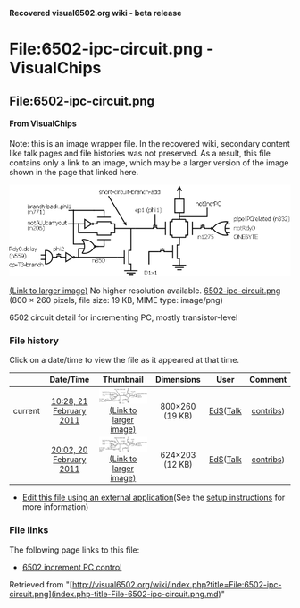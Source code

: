 **Recovered visual6502.org wiki - beta release**

# File:6502-ipc-circuit.png - VisualChips

## File:6502-ipc-circuit.png

#### From VisualChips


Note: this is an image wrapper file. In the recovered wiki,
secondary content like talk pages and file histories was
not preserved. As a result, this file contains only a link
to an image, which may be a larger version of the image shown
in the page that linked here.

![File:6502-ipc-circuit.png](images/7/75/6502-ipc-circuit.png)

[(Link to larger image)](images/7/75/6502-ipc-circuit.png)
No higher resolution available.
[6502-ipc-circuit.png](images/7/75/6502-ipc-circuit.png)‎ (800 × 260 pixels, file size: 19 KB, MIME type: image/png)

6502 circuit detail for incrementing PC, mostly transistor-level

### File history

Click on a date/time to view the file as it appeared at that time.

| | Date/Time | Thumbnail | Dimensions | User | Comment |
|:---:|:---:|:---:|:---:|:---:|:---:|
| current | [10:28, 21 February 2011](images/7/75/6502-ipc-circuit.png) | ![Thumbnail for version as of 10:28, 21 February 2011](images/thumb/7/75/6502-ipc-circuit.png/120px-6502-ipc-circuit.png) [(Link to larger image)](images/7/75/6502-ipc-circuit.png) | 800×260 (19 KB) | [EdS](index.php-title-User-EdS.md)([Talk](index.php-title-User_talk-EdS.md) | [contribs](./index.php%3Ftitle=Special:Contributions/EdS.md)) | (bug fixes) |
| | [20:02, 20 February 2011](images/archive/7/75/20110221102837~6502-ipc-circuit.png) | ![Thumbnail for version as of 20:02, 20 February 2011](images/thumb/archive/7/75/20110221102837%216502-ipc-circuit.png/120px-6502-ipc-circuit.png) [(Link to larger image)](images/archive/7/75/20110221102837~6502-ipc-circuit.png) | 624×203 (12 KB) | [EdS](index.php-title-User-EdS.md)([Talk](index.php-title-User_talk-EdS.md) | [contribs](./index.php%3Ftitle=Special:Contributions/EdS.md)) | (6502 circuit detail for incrementing PC, mostly transistor-level) |

- [Edit this file using an external application](index.php-title-File-6502-ipc-circuit.png.md)(See the [setup instructions](http://www.mediawiki.org/wiki/Manual:External_editors) for more information)

### File links

The following page links to this file:

- [6502 increment PC control](index.php-title-6502_increment_PC_control.md)

Retrieved from "[http://visual6502.org/wiki/index.php?title=File:6502-ipc-circuit.png](index.php-title-File-6502-ipc-circuit.png.md)"

